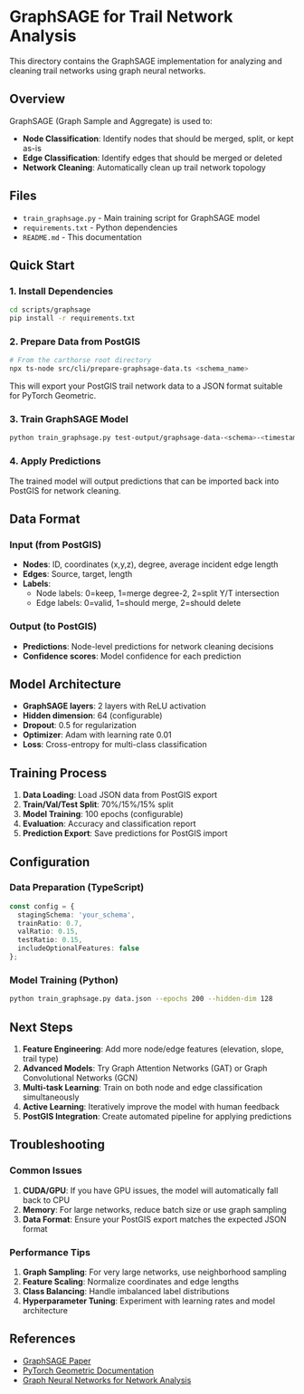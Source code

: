 # GraphSAGE for Trail Network Analysis

This directory contains the GraphSAGE implementation for analyzing and cleaning trail networks using graph neural networks.

## Overview

GraphSAGE (Graph Sample and Aggregate) is used to:
- **Node Classification**: Identify nodes that should be merged, split, or kept as-is
- **Edge Classification**: Identify edges that should be merged or deleted
- **Network Cleaning**: Automatically clean up trail network topology

## Files

- `train_graphsage.py` - Main training script for GraphSAGE model
- `requirements.txt` - Python dependencies
- `README.md` - This documentation

## Quick Start

### 1. Install Dependencies

```bash
cd scripts/graphsage
pip install -r requirements.txt
```

### 2. Prepare Data from PostGIS

```bash
# From the carthorse root directory
npx ts-node src/cli/prepare-graphsage-data.ts <schema_name>
```

This will export your PostGIS trail network data to a JSON format suitable for PyTorch Geometric.

### 3. Train GraphSAGE Model

```bash
python train_graphsage.py test-output/graphsage-data-<schema>-<timestamp>.json
```

### 4. Apply Predictions

The trained model will output predictions that can be imported back into PostGIS for network cleaning.

## Data Format

### Input (from PostGIS)
- **Nodes**: ID, coordinates (x,y,z), degree, average incident edge length
- **Edges**: Source, target, length
- **Labels**: 
  - Node labels: 0=keep, 1=merge degree-2, 2=split Y/T intersection
  - Edge labels: 0=valid, 1=should merge, 2=should delete

### Output (to PostGIS)
- **Predictions**: Node-level predictions for network cleaning decisions
- **Confidence scores**: Model confidence for each prediction

## Model Architecture

- **GraphSAGE layers**: 2 layers with ReLU activation
- **Hidden dimension**: 64 (configurable)
- **Dropout**: 0.5 for regularization
- **Optimizer**: Adam with learning rate 0.01
- **Loss**: Cross-entropy for multi-class classification

## Training Process

1. **Data Loading**: Load JSON data from PostGIS export
2. **Train/Val/Test Split**: 70%/15%/15% split
3. **Model Training**: 100 epochs (configurable)
4. **Evaluation**: Accuracy and classification report
5. **Prediction Export**: Save predictions for PostGIS import

## Configuration

### Data Preparation (TypeScript)
```typescript
const config = {
  stagingSchema: 'your_schema',
  trainRatio: 0.7,
  valRatio: 0.15,
  testRatio: 0.15,
  includeOptionalFeatures: false
};
```

### Model Training (Python)
```bash
python train_graphsage.py data.json --epochs 200 --hidden-dim 128
```

## Next Steps

1. **Feature Engineering**: Add more node/edge features (elevation, slope, trail type)
2. **Advanced Models**: Try Graph Attention Networks (GAT) or Graph Convolutional Networks (GCN)
3. **Multi-task Learning**: Train on both node and edge classification simultaneously
4. **Active Learning**: Iteratively improve the model with human feedback
5. **PostGIS Integration**: Create automated pipeline for applying predictions

## Troubleshooting

### Common Issues

1. **CUDA/GPU**: If you have GPU issues, the model will automatically fall back to CPU
2. **Memory**: For large networks, reduce batch size or use graph sampling
3. **Data Format**: Ensure your PostGIS export matches the expected JSON format

### Performance Tips

1. **Graph Sampling**: For very large networks, use neighborhood sampling
2. **Feature Scaling**: Normalize coordinates and edge lengths
3. **Class Balancing**: Handle imbalanced label distributions
4. **Hyperparameter Tuning**: Experiment with learning rates and model architecture

## References

- [GraphSAGE Paper](https://arxiv.org/abs/1706.02216)
- [PyTorch Geometric Documentation](https://pytorch-geometric.readthedocs.io/)
- [Graph Neural Networks for Network Analysis](https://distill.pub/2021/gnn-intro/)

